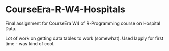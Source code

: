 # CourseEra-R-W4-Hospitals

Final assignment for CourseEra W4 of R-Programming course on Hospital Data.

Lot of work on getting data.tables to work (somewhat).  Used lapply for first time - was kind of cool.
